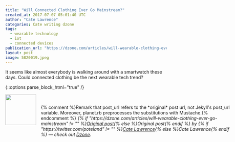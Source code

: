 ```yaml
---
title: "Will Connected Clothing Ever Go Mainstream?"
created_at: 2017-07-07 05:01:40 UTC
author: "Cate Lawrence"
categories: Cate writing dzone
tags: 
  - wearable technology
  - iot
  - connected devices
publication_url: "https://dzone.com/articles/will-wearable-clothing-ever-go-mainstream"
layout: post
image: 5820019.jpeg
---
```

It seems like almost everybody is walking around with a smartwatch these days. Could connected clothing be the next wearable tech trend?


{::options parse_block_html="true" /}
<div class="author">
   <img src="https://www.rss-specifications.com/rss-spec-rss.gif" style="width: 96px; height: 96;">
   <span style="position: absolute; padding: 32px 15px;">{% comment %}Remark that post_url refers to the *original* post url, not Jekyll's post_url variable. Moreover, planet.rb preprocesses the substitutions with Mustache.{% endcomment %}
      <i>{% if "https://dzone.com/articles/will-wearable-clothing-ever-go-mainstream" != "" %}<a href="https://dzone.com/articles/will-wearable-clothing-ever-go-mainstream">Original post</a>{% else %}Original post{% endif %} by {% if "https://twitter.com/poteland" != "" %}<a href="https://twitter.com/poteland">Cate Lawrence</a>{% else %}Cate Lawrence{% endif %} &mdash; check out <a href="https://dzone.com">Dzone</a>.</i>
  </span>
</div>

